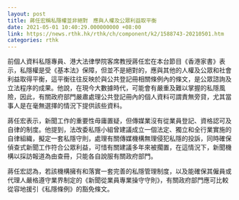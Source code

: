 ```yaml
---
layout: post
title: 蔣任宏稱私隱權並非絕對　應與人權及公眾利益取平衡
date: 2021-05-01 10:40:29.000000000 +08:00
link: https://news.rthk.hk/rthk/ch/component/k2/1588743-20210501.htm
categories: rthk
---
```


前個人資料私隱專員、港大法律學院客席教授蔣任宏在本台節目《香港家書》表示，私隱權是受《基本法》保障，但並不是絕對的，應與其他的人權及公眾和社會利益取得平衡，這平衡往往反映於與公共登記冊相關條例內的條文，是公眾諮詢及立法程序的成果。他說，在現今大數據時代，可能會有嚴重及難以掌握的私隱風險，因此，有關政府部門嚴肅處理公共登記冊內的個人資料可謂責無旁貸，尤其當事人是在毫無選擇的情況下提供該些資料。

蔣任宏表示，新聞工作的重要性毋庸置疑，但傳媒業沒有從業員登記、資格認可及自律的制度。他提到，法改委私隱小組曾建議成立一個法定、獨立和全行業實施的自律組織，擬定一套私隱守則，處理有關傳媒機構無理侵犯私隱的投訴，同時確保偵查式新聞工作符合公眾利益，可惜有關建議多年來被擱置，在這情況下，新聞機構以採訪報道為由查冊，只能各自說服有關政府部門。

蔣任宏認為，若該機構擁有和落實一套完善的私隱管理制度，以及能確保其僱員或代理人嚴格遵守業界制定的《新聞從業員專業操守守則》，有關政府部門應可比較從容地援引《私隱條例》的豁免條文。
